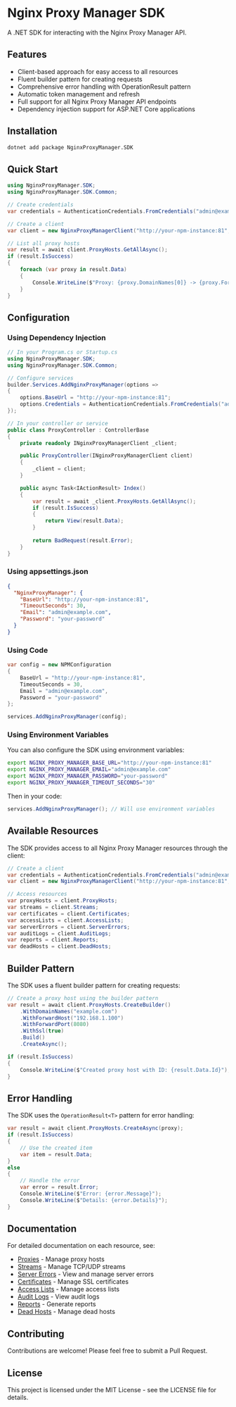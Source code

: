 # Nginx Proxy Manager SDK

A .NET SDK for interacting with the Nginx Proxy Manager API.

## Features

- Client-based approach for easy access to all resources
- Fluent builder pattern for creating requests
- Comprehensive error handling with OperationResult pattern
- Automatic token management and refresh
- Full support for all Nginx Proxy Manager API endpoints
- Dependency injection support for ASP.NET Core applications

## Installation

```bash
dotnet add package NginxProxyManager.SDK
```

## Quick Start

```csharp
using NginxProxyManager.SDK;
using NginxProxyManager.SDK.Common;

// Create credentials
var credentials = AuthenticationCredentials.FromCredentials("admin@example.com", "your-password");

// Create a client
var client = new NginxProxyManagerClient("http://your-npm-instance:81", credentials);

// List all proxy hosts
var result = await client.ProxyHosts.GetAllAsync();
if (result.IsSuccess)
{
    foreach (var proxy in result.Data)
    {
        Console.WriteLine($"Proxy: {proxy.DomainNames[0]} -> {proxy.ForwardHost}:{proxy.ForwardPort}");
    }
}
```

## Configuration

### Using Dependency Injection

```csharp
// In your Program.cs or Startup.cs
using NginxProxyManager.SDK;
using NginxProxyManager.SDK.Common;

// Configure services
builder.Services.AddNginxProxyManager(options =>
{
    options.BaseUrl = "http://your-npm-instance:81";
    options.Credentials = AuthenticationCredentials.FromCredentials("admin@example.com", "your-password");
});

// In your controller or service
public class ProxyController : ControllerBase
{
    private readonly INginxProxyManagerClient _client;

    public ProxyController(INginxProxyManagerClient client)
    {
        _client = client;
    }

    public async Task<IActionResult> Index()
    {
        var result = await _client.ProxyHosts.GetAllAsync();
        if (result.IsSuccess)
        {
            return View(result.Data);
        }
        
        return BadRequest(result.Error);
    }
}
```

### Using appsettings.json

```json
{
  "NginxProxyManager": {
    "BaseUrl": "http://your-npm-instance:81",
    "TimeoutSeconds": 30,
    "Email": "admin@example.com",
    "Password": "your-password"
  }
}
```

### Using Code

```csharp
var config = new NPMConfiguration
{
    BaseUrl = "http://your-npm-instance:81",
    TimeoutSeconds = 30,
    Email = "admin@example.com",
    Password = "your-password"
};

services.AddNginxProxyManager(config);
```

### Using Environment Variables

You can also configure the SDK using environment variables:

```bash
export NGINX_PROXY_MANAGER_BASE_URL="http://your-npm-instance:81"
export NGINX_PROXY_MANAGER_EMAIL="admin@example.com"
export NGINX_PROXY_MANAGER_PASSWORD="your-password"
export NGINX_PROXY_MANAGER_TIMEOUT_SECONDS="30"
```

Then in your code:

```csharp
services.AddNginxProxyManager(); // Will use environment variables
```

## Available Resources

The SDK provides access to all Nginx Proxy Manager resources through the client:

```csharp
// Create a client
var credentials = AuthenticationCredentials.FromCredentials("admin@example.com", "your-password");
var client = new NginxProxyManagerClient("http://your-npm-instance:81", credentials);

// Access resources
var proxyHosts = client.ProxyHosts;
var streams = client.Streams;
var certificates = client.Certificates;
var accessLists = client.AccessLists;
var serverErrors = client.ServerErrors;
var auditLogs = client.AuditLogs;
var reports = client.Reports;
var deadHosts = client.DeadHosts;
```

## Builder Pattern

The SDK uses a fluent builder pattern for creating requests:

```csharp
// Create a proxy host using the builder pattern
var result = await client.ProxyHosts.CreateBuilder()
    .WithDomainNames("example.com")
    .WithForwardHost("192.168.1.100")
    .WithForwardPort(8080)
    .WithSsl(true)
    .Build()
    .CreateAsync();

if (result.IsSuccess)
{
    Console.WriteLine($"Created proxy host with ID: {result.Data.Id}");
}
```

## Error Handling

The SDK uses the `OperationResult<T>` pattern for error handling:

```csharp
var result = await client.ProxyHosts.CreateAsync(proxy);
if (result.IsSuccess)
{
    // Use the created item
    var item = result.Data;
}
else
{
    // Handle the error
    var error = result.Error;
    Console.WriteLine($"Error: {error.Message}");
    Console.WriteLine($"Details: {error.Details}");
}
```

## Documentation

For detailed documentation on each resource, see:

- [Proxies](docs/proxies.md) - Manage proxy hosts
- [Streams](docs/streams.md) - Manage TCP/UDP streams
- [Server Errors](docs/server-errors.md) - View and manage server errors
- [Certificates](docs/certificates.md) - Manage SSL certificates
- [Access Lists](docs/access-lists.md) - Manage access lists
- [Audit Logs](docs/audit-logs.md) - View audit logs
- [Reports](docs/reports.md) - Generate reports
- [Dead Hosts](docs/dead-hosts.md) - Manage dead hosts

## Contributing

Contributions are welcome! Please feel free to submit a Pull Request.

## License

This project is licensed under the MIT License - see the LICENSE file for details. 